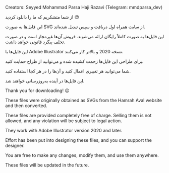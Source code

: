 Creators: Seyyed Mohammad Parsa Haji Razavi (Telegram: mmdparsa_dev)

از شما متشکریم که ما را دانلود کردید 😉

این فایل‌ها به صورت SVG از سایت همراه اول دریافت و سپس تبدیل شده‌اند.

این فایل‌ها به صورت کاملاً رایگان ارائه می‌شوند. فروش آن‌ها غیرمجاز است و در صورت تخلف پیگرد قانونی خواهد داشت.

این فایل‌ها با Adobe Illustrator نسخه 2020 و بالاتر کار می‌کنند.

برای طراحی این فایل‌ها زحمت کشیده شده و می‌توانید از طراح حمایت کنید.

شما می‌توانید هر تغییری اعمال کنید و آن‌ها را در هر کجا استفاده کنید.

این فایل‌ها در آینده به‌روزرسانی خواهند شد.



Thank you for downloading! 😉

These files were originally obtained as SVGs from the Hamrah Aval website and then converted.

These files are provided completely free of charge. Selling them is not allowed, and any violation will be subject to legal action.

They work with Adobe Illustrator version 2020 and later.

Effort has been put into designing these files, and you can support the designer.

You are free to make any changes, modify them, and use them anywhere.

These files will be updated in the future.
